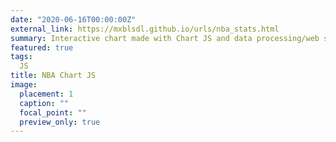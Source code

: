 ```yaml
---
date: "2020-06-16T00:00:00Z"
external_link: https://mxblsdl.github.io/urls/nba_stats.html
summary: Interactive chart made with Chart JS and data processing/web scraping with R. Compares NBA players on a couple different stats.
featured: true
tags:
  JS
title: NBA Chart JS
image:
  placement: 1
  caption: ""
  focal_point: ""
  preview_only: true
---
```

